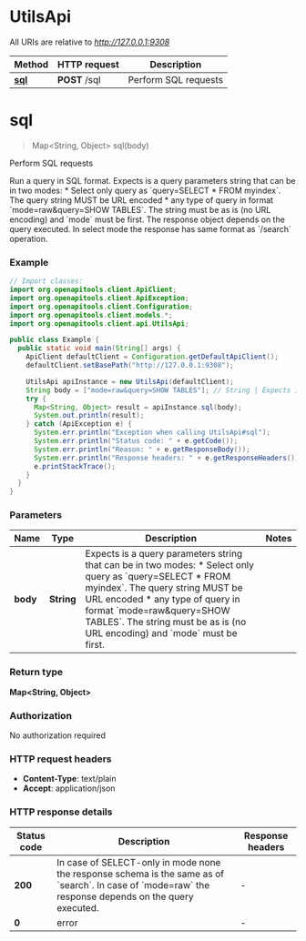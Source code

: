 # UtilsApi

All URIs are relative to *http://127.0.0.1:9308*

Method | HTTP request | Description
------------- | ------------- | -------------
[**sql**](UtilsApi.md#sql) | **POST** /sql | Perform SQL requests


<a name="sql"></a>
# **sql**
> Map&lt;String, Object&gt; sql(body)

Perform SQL requests

Run a query in SQL format. Expects is a query parameters string that can be in two modes: * Select only query as &#x60;query&#x3D;SELECT * FROM myindex&#x60;. The query string MUST be URL encoded * any type of query in format &#x60;mode&#x3D;raw&amp;query&#x3D;SHOW TABLES&#x60;. The string must be as is (no URL encoding) and &#x60;mode&#x60; must be first. The response object depends on the query executed. In select mode the response has same format as &#x60;/search&#x60; operation. 

### Example
```java
// Import classes:
import org.openapitools.client.ApiClient;
import org.openapitools.client.ApiException;
import org.openapitools.client.Configuration;
import org.openapitools.client.models.*;
import org.openapitools.client.api.UtilsApi;

public class Example {
  public static void main(String[] args) {
    ApiClient defaultClient = Configuration.getDefaultApiClient();
    defaultClient.setBasePath("http://127.0.0.1:9308");

    UtilsApi apiInstance = new UtilsApi(defaultClient);
    String body = ["mode=raw&query=SHOW TABLES"]; // String | Expects is a query parameters string that can be in two modes:    * Select only query as `query=SELECT * FROM myindex`. The query string MUST be URL encoded    * any type of query in format `mode=raw&query=SHOW TABLES`. The string must be as is (no URL encoding) and `mode` must be first. 
    try {
      Map<String, Object> result = apiInstance.sql(body);
      System.out.println(result);
    } catch (ApiException e) {
      System.err.println("Exception when calling UtilsApi#sql");
      System.err.println("Status code: " + e.getCode());
      System.err.println("Reason: " + e.getResponseBody());
      System.err.println("Response headers: " + e.getResponseHeaders());
      e.printStackTrace();
    }
  }
}
```

### Parameters

Name | Type | Description  | Notes
------------- | ------------- | ------------- | -------------
 **body** | **String**| Expects is a query parameters string that can be in two modes:    * Select only query as &#x60;query&#x3D;SELECT * FROM myindex&#x60;. The query string MUST be URL encoded    * any type of query in format &#x60;mode&#x3D;raw&amp;query&#x3D;SHOW TABLES&#x60;. The string must be as is (no URL encoding) and &#x60;mode&#x60; must be first.  |

### Return type

**Map&lt;String, Object&gt;**

### Authorization

No authorization required

### HTTP request headers

 - **Content-Type**: text/plain
 - **Accept**: application/json

### HTTP response details
| Status code | Description | Response headers |
|-------------|-------------|------------------|
**200** | In case of SELECT-only in mode none the response schema is the same as of &#x60;search&#x60;. In case of &#x60;mode&#x3D;raw&#x60; the response depends on the query executed.  |  -  |
**0** | error |  -  |

